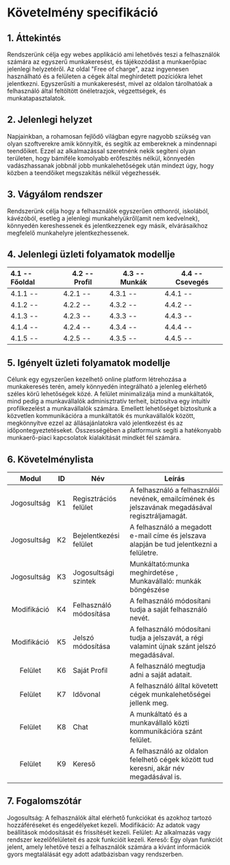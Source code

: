 # Követelmény specifikáció
## 1. Áttekintés
Rendszerünk célja egy webes applikáció ami lehetővés teszi a felhasználók számára az egyszerű munkakeresést, és tájékozódást a munkaerőpiac jelenlegi helyzetéről. Az oldal "Free of charge", azaz ingyenesen használható és a felületen a cégek által meghirdetett pozíciókra lehet jelentkezni. Egyszerűsíti a munkakeresést, mivel az oldalon tárolhatóak a felhasználó által feltöltött önéletrazjok, végzettségek, és munkatapasztalatok.

## 2. Jelenlegi helyzet
Napjainkban, a rohamosan fejlődő világban egyre nagyobb szükség van olyan szoftverekre amik könnyítik, és segítik az embereknek a mindennapi teendőiket. Ezzel az alkalmazással szeretnénk nekik segíteni olyan területen, hogy bámiféle komolyabb erőfeszítés nélkül, könnyedén vadászhassanak jobbnál jobb munkalehetőségek után mindezt úgy, hogy közben a teendőiket  megszakítás nélkül végezhessék.

## 3. Vágyálom rendszer
Rendszerünk célja hogy a felhasználók egyszerűen otthonról, iskolából, kávézóból, esetleg a jelenlegi munkahelyükről(amit nem kedvelnek), könnyedén kereshessenek és jelentkezzenek egy másik, elvárásaikhoz megfelelő munkahelyre jelentkezhessenek.

## 4. Jelenlegi üzleti folyamatok modellje
| 4.1 -- Főoldal  | 4.2 -- Profil | 4.3 -- Munkák | 4.4 -- Csevegés |
|  :----------    |  ----------   |  -----------  |  -------------  |
| 4.1.1 --        | 4.2.1 --      | 4.3.1 --      | 4.4.1 --        |
| 4.1.2 --        | 4.2.2 --      | 4.3.2 --      | 4.4.2 --        |
| 4.1.3 --        | 4.2.3 --      | 4.3.3 --      | 4.4.3 --        |
| 4.1.4 --        | 4.2.4 --      | 4.3.4 --      | 4.4.4 --        |
| 4.1.5 --        | 4.2.5 --      | 4.3.5 --      | 4.4.5 --        |

## 5. Igényelt üzleti folyamatok modellje
Célunk egy egyszerűen kezelhető online platform létrehozása a munkakeresés terén, amely könnyedén integrálható a jelenleg elérhető széles körű lehetőségek közé. A felület minimalizálja mind a munkáltatók, mind pedig a munkavállalók adminisztratív terheit, biztosítva egy intuitív profilkezelést a munkavállalók számára. Emellett lehetőséget biztosítunk a közvetlen kommunikációra a munkáltatók és munkavállalók között, megkönnyítve ezzel az állásajánlatokra való jelentkezést és az időpontegyeztetéseket. Összességében a platformunk segíti a hatékonyabb munkaerő-piaci kapcsolatok kialakítását mindkét fél számára.

## 6. Követelménylista

| Modul | ID | Név | Leírás |
| :---: | --- | --- | --- |
| Jogosultság | K1 | Regisztrációs felület | A felhasználó a felhasználói nevének, emailcímének és jelszavának megadásával regisztráljamagát. |
|Jogosultság |K2|Bejelentkezési felület| A felhasználó a megadott e-mail címe és jelszava alapján be tud jelentkezni a felületre.|
| Jogosultság |K3|Jogosultsági szintek|Munkáltató:munka meghirdetése , Munkavállaló: munkák böngészése|
|Modifikáció|K4|Felhasználó módosítása| A felhasználó módosítani tudja a saját felhasználó nevét.|
|Modifikáció|K5|Jelszó módosítása| A felhasználó módosítani tudja a jelszavát, a régi valamint újnak szánt jelszó megadásával.|
|Felület|K6|Saját Profil|A felhasználó megtudja adni a saját adatait.|
|Felület|K7|Idővonal|A felhasználó álltal követett cégek munkalehetőségei jellenk meg.|
|Felület|K8| Chat |A munkáltató és a munkavállaló közti kommunikációra szánt felület.|
|Felület|K9|Kereső| A felhasználó az oldalon felelhető cégek között tud keresni, akár név megadásával is.|

## 7. Fogalomszótár

Jogosultság: A felhasználók által elérhető funkciókat és azokhoz tartozó hozzáféréseket és engedélyeket kezeli.
Modifikáció: Az adatok vagy beállítások módosítását és frissítését kezeli.
Felület: Az alkalmazás vagy rendszer kezelőfelületeit és azok funkcióit kezeli.
Kereső: Egy olyan funkciót jelent, amely lehetővé teszi a felhasználók számára a kívánt információk gyors megtalálását egy adott adatbázisban vagy rendszerben.